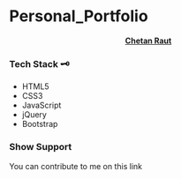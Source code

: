 # Personal_Portfolio

<div style="text-align: center;">
<a href="https://github.com/Chetan-Raut/Chetan_Portfolio/"><strong>Chetan Raut</strong></a>
</div>


<h3>Tech Stack 🗝 </h3>

<ul>
<li> HTML5 </li>
<li> CSS3 </li>
<li> JavaScript </li>
<li> jQuery </li>
<li> Bootstrap </li>
</ul>

<h3> Show Support </h3>

<p> You can contribute to me on this link </p>

<a href=""> </a>